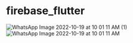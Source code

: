 # firebase_flutter


![WhatsApp Image 2022-10-19 at 10 01 11 AM (1)](https://user-images.githubusercontent.com/111416514/196598238-df2c25bb-7965-4a42-87a1-b5a5d94f0c56.jpeg)
![WhatsApp Image 2022-10-19 at 10 01 11 AM](https://user-images.githubusercontent.com/111416514/196598241-6109d18e-a7bc-44a0-a9bd-89855d837946.jpeg)
